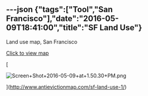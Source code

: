 ---json
{"tags":["Tool","San Francisco"],"date":"2016-05-09T18:41:00","title":"SF Land Use"}
---

Land use map, San Francisco

[Click to view map](http://www.antievictionmap.com/sf-land-use-1/)

[

![Screen+Shot+2016-05-09+at+1.50.30+PM.png](https://images.squarespace-cdn.com/content/v1/52b7d7a6e4b0b3e376ac8ea2/1514058134835-DWH3XUVQ5Y31AXH3P5OT/ke17ZwdGBToddI8pDm48kOKEzfvEeZICdCTs_AXe_rMUqsxRUqqbr1mOJYKfIPR7LoDQ9mXPOjoJoqy81S2I8N_N4V1vUb5AoIIIbLZhVYxCRW4BPu10St3TBAUQYVKcl883emFu7qmT-8w7GOAVlU2IM3BGoUe32PloXYsJE8iSYIDFmhm1UXEv68YtFahQ/Screen%2BShot%2B2016-05-09%2Bat%2B1.50.30%2BPM.png)

](http://www.antievictionmap.com/sf-land-use-1/)